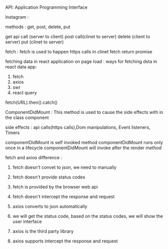 API: Application Programming Interface

Instagram :

methods : get, post, delete, put

get api call (server to client)
post call(clinet to server)
delete (client to server)
put (clinet to server)

fetch : fetch is used to happen https calls in clinet
fetch return promise

fetching data in react application on page load :
ways for fetching dsta in react data app:

1. fetch
2. axios
3. swr
4. react query

fetch(URL).then().catch()

ComponentDidMount : This method is used to cause the side effects with in the class component

side effects : api calls(https calls),Dom manipulations, Event listeners, Timers

componentDidMount is self invoked method
componentDidMount runs only once in a lifecycle
componentDidMount will invoke after the render method

fetch and axios difference :

1. fetch doesn't convet to json, we need to manually
2. fetch doesn't provide status codes
3. fetch is provided by the browser web api
4. fetch doesn't intercept the response and request

5. axios converts to json automatically
6. we will get the status code, based on the status codes, we will show the user interface
7. axios is the third party library
8. axios supports intercept the response and request
